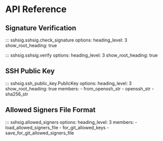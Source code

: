 API Reference
=============


Signature Verification
----------------------

::: sshsig.sshsig.check_signature
    options:
      heading_level: 3
      show_root_heading: true

::: sshsig.sshsig.verify
    options:
      heading_level: 3
      show_root_heading: true


SSH Public Key
--------------

::: sshsig.ssh_public_key.PublicKey
    options:
      heading_level: 3
      show_root_heading: true
      members:
        - from_openssh_str
        - openssh_str
        - sha256_str


Allowed Signers File Format
---------------------------

::: sshsig.allowed_signers
    options:
      heading_level: 3
      members:
        - load_allowed_signers_file
        - for_git_allowed_keys
        - save_for_git_allowed_signers_file

